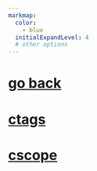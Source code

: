 ```yaml
---
markmap:
  color:
    - blue
  initialExpandLevel: 4
  # other options
---
```


# [go back](../index.html)
# [ctags](ctags/index.html)
# [cscope](cscope/index.html)
